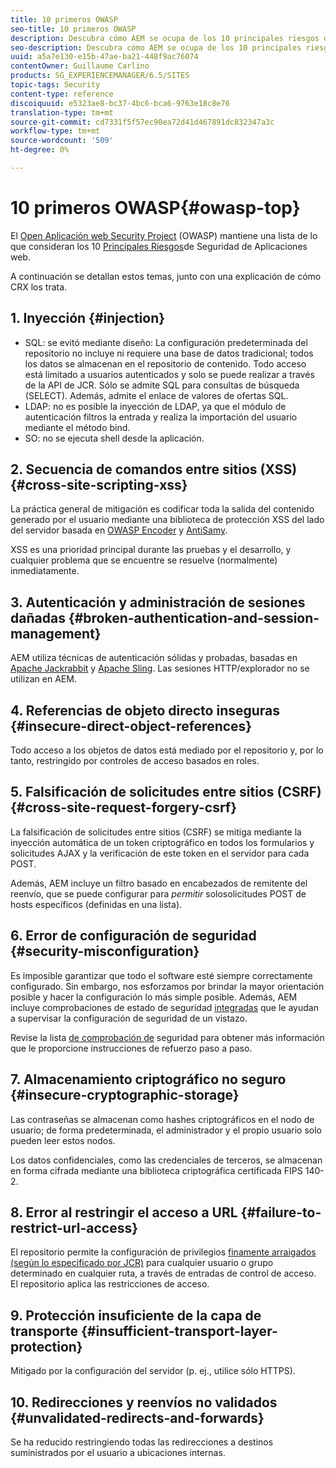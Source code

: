 ```yaml
---
title: 10 primeros OWASP
seo-title: 10 primeros OWASP
description: Descubra cómo AEM se ocupa de los 10 principales riesgos de seguridad OWASP.
seo-description: Descubra cómo AEM se ocupa de los 10 principales riesgos de seguridad OWASP.
uuid: a5a7e130-e15b-47ae-ba21-448f9ac76074
contentOwner: Guillaume Carlino
products: SG_EXPERIENCEMANAGER/6.5/SITES
topic-tags: Security
content-type: reference
discoiquuid: e5323ae8-bc37-4bc6-bca6-9763e18c8e76
translation-type: tm+mt
source-git-commit: cd7331f5f57ec90ea72d41d467891dc832347a3c
workflow-type: tm+mt
source-wordcount: '509'
ht-degree: 0%

---
```



# 10 primeros OWASP{#owasp-top}

El [Open Aplicación web Security Project](https://www.owasp.org) (OWASP) mantiene una lista de lo que consideran los 10 [Principales Riesgos](https://www.owasp.org/index.php/OWASP_Top_Ten_Project)de Seguridad de Aplicaciones web.

A continuación se detallan estos temas, junto con una explicación de cómo CRX los trata.

## 1. Inyección {#injection}

* SQL: se evitó mediante diseño: La configuración predeterminada del repositorio no incluye ni requiere una base de datos tradicional; todos los datos se almacenan en el repositorio de contenido. Todo acceso está limitado a usuarios autenticados y solo se puede realizar a través de la API de JCR. Sólo se admite SQL para consultas de búsqueda (SELECT). Además, admite el enlace de valores de ofertas SQL.
* LDAP: no es posible la inyección de LDAP, ya que el módulo de autenticación filtros la entrada y realiza la importación del usuario mediante el método bind.
* SO: no se ejecuta shell desde la aplicación.

## 2. Secuencia de comandos entre sitios (XSS) {#cross-site-scripting-xss}

La práctica general de mitigación es codificar toda la salida del contenido generado por el usuario mediante una biblioteca de protección XSS del lado del servidor basada en [OWASP Encoder](https://www.owasp.org/index.php/OWASP_Java_Encoder_Project) y [AntiSamy](https://www.owasp.org/index.php/Category:OWASP_AntiSamy_Project).

XSS es una prioridad principal durante las pruebas y el desarrollo, y cualquier problema que se encuentre se resuelve (normalmente) inmediatamente.

## 3. Autenticación y administración de sesiones dañadas {#broken-authentication-and-session-management}

AEM utiliza técnicas de autenticación sólidas y probadas, basadas en [Apache Jackrabbit](https://jackrabbit.apache.org/) y [Apache Sling](https://sling.apache.org/). Las sesiones HTTP/explorador no se utilizan en AEM.

## 4. Referencias de objeto directo inseguras {#insecure-direct-object-references}

Todo acceso a los objetos de datos está mediado por el repositorio y, por lo tanto, restringido por controles de acceso basados en roles.

## 5. Falsificación de solicitudes entre sitios (CSRF) {#cross-site-request-forgery-csrf}

La falsificación de solicitudes entre sitios (CSRF) se mitiga mediante la inyección automática de un token criptográfico en todos los formularios y solicitudes AJAX y la verificación de este token en el servidor para cada POST.

Además, AEM incluye un filtro basado en encabezados de remitente del reenvío, que se puede configurar para *permitir* solosolicitudes POST de hosts específicos (definidas en una lista).

## 6. Error de configuración de seguridad {#security-misconfiguration}

Es imposible garantizar que todo el software esté siempre correctamente configurado. Sin embargo, nos esforzamos por brindar la mayor orientación posible y hacer la configuración lo más simple posible. Además, AEM incluye comprobaciones de estado de seguridad [integradas](/help/sites-administering/operations-dashboard.md) que le ayudan a supervisar la configuración de seguridad de un vistazo.

Revise la lista [de comprobación de](/help/sites-administering/security-checklist.md) seguridad para obtener más información que le proporcione instrucciones de refuerzo paso a paso.

## 7. Almacenamiento criptográfico no seguro {#insecure-cryptographic-storage}

Las contraseñas se almacenan como hashes criptográficos en el nodo de usuario; de forma predeterminada, el administrador y el propio usuario solo pueden leer estos nodos.

Los datos confidenciales, como las credenciales de terceros, se almacenan en forma cifrada mediante una biblioteca criptográfica certificada FIPS 140-2.

## 8. Error al restringir el acceso a URL {#failure-to-restrict-url-access}

El repositorio permite la configuración de privilegios [finamente arraigados (según lo especificado por JCR)](https://docs.adobe.com/content/docs/en/spec/jcr/2.0/16_Access_Control_Management.html) para cualquier usuario o grupo determinado en cualquier ruta, a través de entradas de control de acceso. El repositorio aplica las restricciones de acceso.

## 9. Protección insuficiente de la capa de transporte {#insufficient-transport-layer-protection}

Mitigado por la configuración del servidor (p. ej., utilice sólo HTTPS).

## 10. Redirecciones y reenvíos no validados {#unvalidated-redirects-and-forwards}

Se ha reducido restringiendo todas las redirecciones a destinos suministrados por el usuario a ubicaciones internas.

